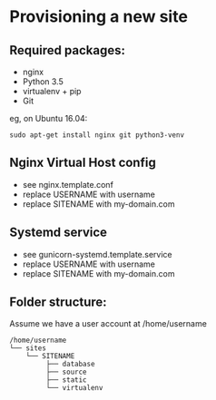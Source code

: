 Provisioning a new site
=======================

## Required packages:

* nginx
* Python 3.5
* virtualenv + pip
* Git

eg, on Ubuntu 16.04:

    sudo apt-get install nginx git python3-venv

## Nginx Virtual Host config

* see nginx.template.conf
* replace USERNAME with username
* replace SITENAME with my-domain.com

## Systemd service

* see gunicorn-systemd.template.service
* replace USERNAME with username
* replace SITENAME with my-domain.com

## Folder structure:
Assume we have a user account at /home/username

```
/home/username
└── sites
    └── SITENAME
         ├── database
         ├── source
         ├── static
         └── virtualenv
```